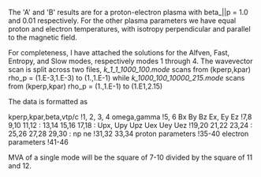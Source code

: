 The 'A' and 'B' results are for a proton-electron plasma with beta_||p = 1.0 and 0.01 respectively.
For the other plasma parameters we have equal proton and electron temperatures, with isotropy perpendicular and parallel to the magnetic field.

For completeness, I have attached the solutions for the Alfven, Fast, Entropy, and Slow modes, respectively modes 1 through 4.
The wavevector scan is split across two files, 
*k_1_1_1000_100.mode* 
scans from (kperp,kpar) rho_p = (1.E-3,1.E-3) to (1.,1.E-1)
while 
*k_1000_100_10000_215.mode* 
scans from (kperp,kpar) rho_p = (1.,1.E-1) to (1.E1,2.15)

The data is formatted as

kperp,kpar,beta,vtp/c
!1, 2, 3, 4
omega,gamma
!5, 6
Bx  By   Bz         Ex,     Ey     Ez
!7,8 9,10 11,12 : 13,14 15,16 17,18 : 
Upx,    Upy    Upz     Uex    Uey   Uez
!19,20 21,22 23,24 : 25,26 27,28 29,30 :
np       ne
!31,32 33,34
proton parameters
           !35-40
electron parameters
           !41-46

MVA of a single mode will be the square of 7-10 divided by the square of 11 and 12.
